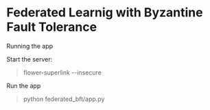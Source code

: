 # Federated Learnig with Byzantine Fault Tolerance

Running the app

Start the server:
> flower-superlink --insecure

Run the app 
> python federated_bft/app.py


